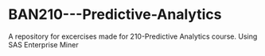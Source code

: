 # BAN210---Predictive-Analytics
A repository for excercises made for 210-Predictive Analytics course.
Using SAS Enterprise Miner
